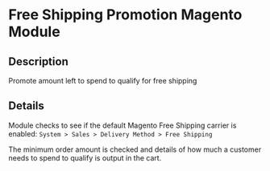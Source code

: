 # Free Shipping Promotion Magento Module

## Description
Promote amount left to spend to qualify for free shipping

## Details
Module checks to see if the default Magento Free Shipping carrier is enabled:
`System > Sales > Delivery Method > Free Shipping`

The minimum order amount is checked and details of how much a customer needs to spend
to qualify is output in the cart.


